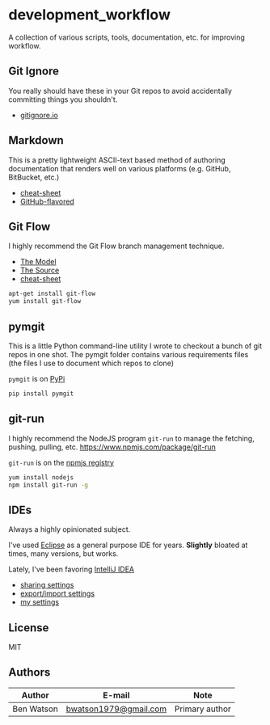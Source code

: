 # development_workflow
A collection of various scripts, tools, documentation, etc. for improving
workflow.

## Git Ignore

You really should have these in your Git repos to avoid accidentally committing
things you shouldn't.

- [gitignore.io](https://www.gitignore.io/)

## Markdown

This is a pretty lightweight ASCII-text based method of authoring documentation
that renders well on various platforms (e.g. GitHub, BitBucket, etc.)

- [cheat-sheet](https://github.com/adam-p/markdown-here/wiki/Markdown-Cheatsheet)
- [GitHub-flavored](https://guides.github.com/pdfs/markdown-cheatsheet-online.pdf)


## Git Flow

I highly recommend the Git Flow branch management technique.

- [The Model](http://nvie.com/posts/a-successful-git-branching-model/)
- [The Source](https://github.com/nvie/gitflow)
- [cheat-sheet](https://danielkummer.github.io/git-flow-cheatsheet/)

```bash
apt-get install git-flow
yum install git-flow
```

## pymgit

This is a little Python command-line utility I wrote to checkout a bunch of
git repos in one shot.  The pymgit folder contains various requirements files
(the files I use to document which repos to clone)

`pymgit` is on [PyPi](https://pypi.python.org/pypi/pymgit)

```bash
pip install pymgit
```

## git-run

I highly recommend the NodeJS program `git-run` to manage the fetching, pushing,
pulling, etc. https://www.npmjs.com/package/git-run

`git-run` is on the [npmjs registry](https://www.npmjs.com/package/git-run)

```bash
yum install nodejs
npm install git-run -g
```

## IDEs

Always a highly opinionated subject.

I've used [Eclipse](https://www.eclipse.org/) as a general purpose IDE for years.
**Slightly** bloated at times, many versions, but works.

Lately, I've been favoring [IntelliJ IDEA](https://www.jetbrains.com/idea/)

- [sharing settings](https://www.jetbrains.com/help/idea/sharing-your-ide-settings.html)
- [export/import settings](https://www.jetbrains.com/help/idea/exporting-and-importing-settings.html)
- [my settings](https://github.com/watsonb/intellij_settings)

## License

MIT

## Authors

| Author | E-mail | Note |
|---|---|---|
|Ben Watson|bwatson1979@gmail.com|Primary author|